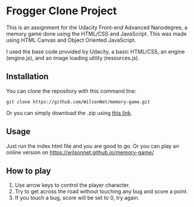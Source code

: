 # Frogger Clone Project

This is an assignment for the Udacity Front-end Advanced Nanodegree, a memory game done using the HTML/CSS and JavaScript. This was made using HTML Canvas and Object Oriented JavaScript.


I used the base code provided by Udacity, a basic HTML/CSS, an engine (engine.js), and an image loading utility (resources.js).

## Installation

You can clone the repository with this command line:

```git
git clone https://github.com/WilsonNet/memory-game.git
```

Or you can simply download the .zip using [this link](https://github.com/WilsonNet/memory-game/archive/master.zip).

## Usage

Just run the index.html file and you are good to go.
Or you can play an online version on https://wilsonnet.github.io/memory-game/

## How to play

1. Use arrow keys to control the player character.
1. Try to get across the road without touching any bug and score a point.
1. If you touch a bug, score will be set to 0, try again.